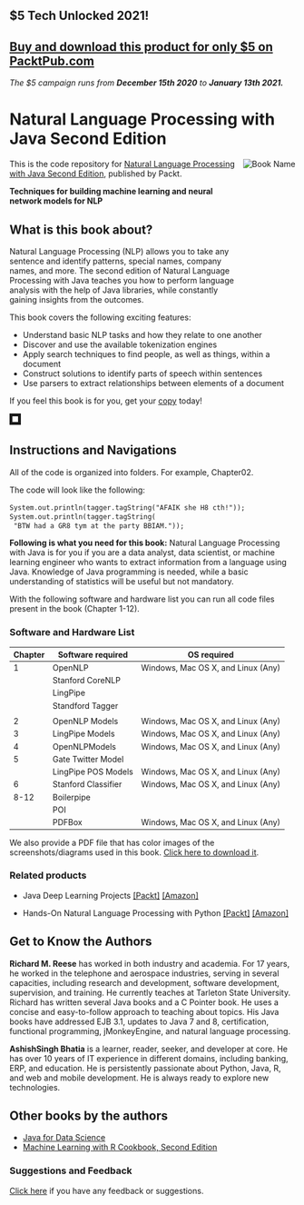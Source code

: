 ## $5 Tech Unlocked 2021!
[Buy and download this product for only $5 on PacktPub.com](https://www.packtpub.com/)
-----
*The $5 campaign         runs from __December 15th 2020__ to __January 13th 2021.__*

# Natural Language Processing with Java Second Edition

<a href="https://www.packtpub.com/big-data-and-business-intelligence/natural-language-processing-java-second-edition?utm_source=github&utm_medium=repository&utm_campaign=9781789347999"><img src="https://dz13w8afd47il.cloudfront.net/sites/default/files/imagecache/ppv4_main_book_cover/B10786.png" alt="Book Name" height="256px" align="right"></a>

This is the code repository for [Natural Language Processing with Java Second Edition](https://www.packtpub.com/big-data-and-business-intelligence/natural-language-processing-java-second-edition?utm_source=github&utm_medium=repository&utm_campaign=9781789347999), published by Packt.

**Techniques for building machine learning and neural network models for NLP**

## What is this book about?
Natural Language Processing (NLP) allows you to take any sentence and identify patterns, special names, company names, and more. The second edition of Natural Language Processing with Java teaches you how to perform language analysis with the help of Java libraries, while constantly gaining insights from the outcomes.

This book covers the following exciting features:
* Understand basic NLP tasks and how they relate to one another
* Discover and use the available tokenization engines
* Apply search techniques to find people, as well as things, within a document
* Construct solutions to identify parts of speech within sentences
* Use parsers to extract relationships between elements of a document

If you feel this book is for you, get your [copy](https://www.amazon.com/dp/1788993497) today!

<a href="https://www.packtpub.com/?utm_source=github&utm_medium=banner&utm_campaign=GitHubBanner"><img src="https://raw.githubusercontent.com/PacktPublishing/GitHub/master/GitHub.png" 
alt="https://www.packtpub.com/" border="5" /></a>


## Instructions and Navigations
All of the code is organized into folders. For example, Chapter02.

The code will look like the following:
```
System.out.println(tagger.tagString("AFAIK she H8 cth!"));
System.out.println(tagger.tagString(
 "BTW had a GR8 tym at the party BBIAM."));
```

**Following is what you need for this book:**
Natural Language Processing with Java is for you if you are a data analyst, data scientist, or machine learning engineer who wants to extract information from a language using Java. Knowledge of Java programming is needed, while a basic understanding of statistics will be useful but not mandatory.

With the following software and hardware list you can run all code files present in the book (Chapter 1-12).

### Software and Hardware List

| Chapter  | Software required                   | OS required                        |
| -------- | ------------------------------------| -----------------------------------|
| 1        | OpenNLP                             |Windows, Mac OS X, and Linux (Any)  |
|          | Stanford CoreNLP                    |                                    |
|          | LingPipe                            |                                    |
|          | Standford Tagger                    |                                    |
|          |                                     |                                    |
| 2        | OpenNLP Models                      | Windows, Mac OS X, and Linux (Any) |
| 3        | LingPipe Models                     | Windows, Mac OS X, and Linux (Any) |
| 4        | OpenNLPModels                       | Windows, Mac OS X, and Linux (Any) |
| 5        | Gate Twitter Model                  |                                    |
|          |   LingPipe POS Models               | Windows, Mac OS X, and Linux (Any) |
| 6        | Stanford Classifier                 | Windows, Mac OS X, and Linux (Any) |
| 8-12     | Boilerpipe                          |                                    |
|          |   POI                               |                                    |
|          |  PDFBox                             | Windows, Mac OS X, and Linux (Any) |




We also provide a PDF file that has color images of the screenshots/diagrams used in this book. [Click here to download it](http://www.packtpub.com/sites/default/files/downloads/NaturalLanguageProcessingwithJavaSecondEdition_ColorImages.pdf).

### Related products <Paste books from the Other books you may enjoy section>
* Java Deep Learning Projects [[Packt]](https://www.packtpub.com/big-data-and-business-intelligence/java-deep-learning-projects?utm_source=github&utm_medium=repository&utm_campaign=9781788997454) [[Amazon]](https://www.amazon.com/dp/178899745X)

* Hands-On Natural Language Processing with Python [[Packt]](https://www.packtpub.com/big-data-and-business-intelligence/hands-natural-language-processing-python?utm_source=github&utm_medium=repository&utm_campaign=9781789139495) [[Amazon]](https://www.amazon.com/dp/178913949X)

## Get to Know the Authors
**Richard M. Reese**
has worked in both industry and academia. For 17 years, he worked in the telephone and aerospace industries, serving in several capacities, including research and development, software development, supervision, and training. He currently teaches at Tarleton State University. Richard has written several Java books and a C Pointer book. He uses a concise and easy-to-follow approach to teaching about topics. His Java books have addressed EJB 3.1, updates to Java 7 and 8, certification, functional programming, jMonkeyEngine, and natural language processing.

**AshishSingh Bhatia**
is a learner, reader, seeker, and developer at core. He has over 10 years of IT experience in different domains, including banking, ERP, and education. He is persistently passionate about Python, Java, R, and web and mobile development. He is always ready to explore new technologies.


## Other books by the authors
* [Java for Data Science](https://www.packtpub.com/big-data-and-business-intelligence/java-data-science?utm_source=github&utm_medium=repository&utm_campaign=9781785280115)
* [Machine Learning with R Cookbook, Second Edition](https://www.packtpub.com/big-data-and-business-intelligence/machine-learning-r-cookbook-second-edition?utm_source=github&utm_medium=repository&utm_campaign=9781785280115)

### Suggestions and Feedback
[Click here](https://docs.google.com/forms/d/e/1FAIpQLSdy7dATC6QmEL81FIUuymZ0Wy9vH1jHkvpY57OiMeKGqib_Ow/viewform) if you have any feedback or suggestions.
